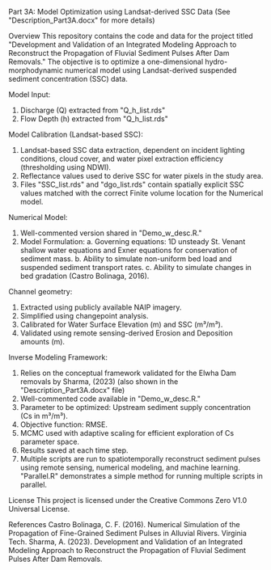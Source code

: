 Part 3A: Model Optimization using Landsat-derived SSC Data (See "Description_Part3A.docx" for more details)

Overview
This repository contains the code and data for the project titled "Development and Validation of an Integrated Modeling Approach to Reconstruct the Propagation of Fluvial Sediment Pulses After Dam Removals." The objective is to optimize a one-dimensional hydro-morphodynamic numerical model using Landsat-derived suspended sediment concentration (SSC) data.

Model Input:
1) Discharge (Q) extracted from "Q_h_list.rds"
2) Flow Depth (h) extracted from "Q_h_list.rds"

Model Calibration (Landsat-based SSC):
1) Landsat-based SSC data extraction, dependent on incident lighting conditions, cloud cover, and water pixel extraction efficiency (thresholding using NDWI).
2) Reflectance values used to derive SSC for water pixels in the study area.
3) Files "SSC_list.rds" and "dgo_list.rds" contain spatially explicit SSC values matched with the correct Finite volume location for the Numerical model.

Numerical Model:
1) Well-commented version shared in "Demo_w_desc.R."
2) Model Formulation:
	a. Governing equations: 1D unsteady St. Venant shallow water equations and Exner equations for conservation of sediment mass.
	b. Ability to simulate non-uniform bed load and suspended sediment transport rates.
	c. Ability to simulate changes in bed gradation (Castro Bolinaga, 2016).

Channel geometry:
1) Extracted using publicly available NAIP imagery.
2) Simplified using changepoint analysis.
3) Calibrated for Water Surface Elevation (m) and SSC (m³/m³).
4) Validated using remote sensing-derived Erosion and Deposition amounts (m).

Inverse Modeling Framework:
1) Relies on the conceptual framework validated for the Elwha Dam removals by Sharma, (2023) (also shown in the "Description_Part3A.docx" file)
2) Well-commented code available in "Demo_w_desc.R."
3) Parameter to be optimized: Upstream sediment supply concentration (Cs in m³/m³).
4) Objective function: RMSE.
5) MCMC used with adaptive scaling for efficient exploration of Cs parameter space.
6) Results saved at each time step.
7) Multiple scripts are run to spatiotemporally reconstruct sediment pulses using remote sensing, numerical modeling, and machine learning. "Parallel.R" demonstrates a simple method for running multiple scripts in parallel.

License
This project is licensed under the Creative Commons Zero V1.0 Universal License.

References
Castro Bolinaga, C. F. (2016). Numerical Simulation of the Propagation of Fine-Grained Sediment Pulses in Alluvial Rivers. Virginia Tech.
Sharma, A. (2023). Development and Validation of an Integrated Modeling Approach to Reconstruct the Propagation of Fluvial Sediment Pulses After Dam Removals.
